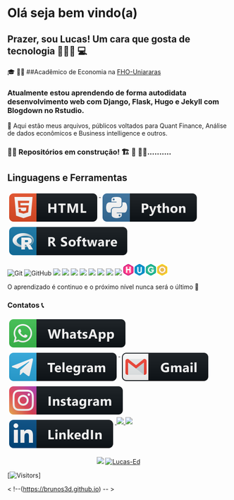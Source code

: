 # Olá seja bem vindo(a)


## Prazer, sou Lucas! Um cara que gosta de tecnologia 👨🏻‍💻 💻


🎓  👨‍🎓 ##Acadêmico de Economia na [FHO-Uniararas](http://www.uniararas.br/)

### Atualmente estou aprendendo de forma autodidata desenvolvimento web com Django, Flask, Hugo e Jekyll com Blogdown no Rstudio.

💾 Aqui estão meus arquivos, públicos voltados para Quant Finance, Análise de dados econômicos e Business intelligence e outros.

### 🚧🚧 Repositórios em construção! 🏗 👷 🧱🚧..........
## Linguagens e Ferramentas

<a href="#">
    <img src="svg/languages/html.svg" alt="html" style="vertical-align:top; margin:6px 4px">
  </a> 


 <a href="#">
    <img src="svg/languages/python.svg" alt="python" style="vertical-align:top; margin:6px 4px">
  </a>  


 <a href="#">
    <img src="svg/languages/rsoftware.svg" alt="rsoftware" style="vertical-align:top; margin:6px 4px">
  </a>   

![Git](https://img.shields.io/badge/-Git-black?style=flat-square&logo=git) 
![GitHub](https://img.shields.io/badge/-GitHub-181717?style=flat-square&logo=github)
  <img src="https://img.shields.io/badge/Jupyter-F37626.svg?&style=for-the-badge&logo=Jupyter&logoColor=white" /> <img src="https://img.shields.io/badge/Markdown-000000?style=for-the-badge&logo=markdown&logoColor=white" /> <img src="https://img.shields.io/badge/Django-092E20?style=for-the-badge&logo=django&logoColor=white" /> <img src="https://img.shields.io/badge/Flask-000000?style=for-the-badge&logo=flask&logoColor=white" /> <img src="https://img.shields.io/badge/Netlify-00C7B7?style=for-the-badge&logo=netlify&logoColor=white" /> <img src="https://img.shields.io/badge/conda-342B029.svg?&style=for-the-badge&logo=anaconda&logoColor=white"/> <img src="https://img.shields.io/badge/Jekyll-CC0000?style=for-the-badge&logo=Jekyll&logoColor=white"/> <img src="https://img.shields.io/badge/PowerBI-F2C811?style=for-the-badge&logo=Power%20BI&logoColor=black"/> <img src="https://raw.githubusercontent.com/gohugoio/gohugoioTheme/master/static/images/hugo-logo-wide.svg?sanitize=true" alt="Hugo" width="100">

O aprendizado é continuo e o próximo nível nunca será o último 🚀 

### Contatos 📞

<a href="https://bit.ly/3uMmzeI">
    <img src="svg/social/whatsapp.svg"  alt="whatsapp" style="vertical-align:top; margin:6px 4px">
  </a>

  <a href="https://bit.ly/2QjsTeT">
    <img src="svg/social/telegram.svg"  alt="telegram" style="vertical-align:top; margin:6px 4px">
  </a> 

  <a href="mailto:lucas.eduuardoo@alunos.fho.edu.br">
    <img src="svg/social/gmail.svg"  alt="gmail" style="vertical-align:top; margin:6px 4px">
  </a>  

<a href="https://bit.ly/3ybr0Sj">
    <img src="svg/social/instagram.svg"   alt="instagram" style="vertical-align:top; margin:6px 4px">
  </a>  

<a href="https://bit.ly/2RU9X6B">
    <img src="svg/social/linkedin.svg"  alt="linkedin" style="vertical-align:top; margin:6px 4px">
  </a>  

<a href="https://bit.ly/33L8m5P">
<img src="https://img.shields.io/badge/Facebook-1877F2?style=for-the-badge&logo=facebook&logoColor=white" /> </a>


<img src="https://img.shields.io/badge/Discord-7289DA?style=for-the-badge&logo=discord&logoColor=white" />


  
<p align = "center">
  <a href="https://github.com/Lucas-Ed "><img src="https://github-readme-stats.vercel.app/api/top-langs/?username=Lucas-Ed&layout=compact&theme=dark"/></a> 
  <a href="https://github.com/Lucas-Ed "><img src="https://github-readme-stats.vercel.app/api?username=Lucas-Ed&show_icons=true&theme=dark&include_all_commits=true&count_private=true" alt="Lucas-Ed"/></a>
</p>

[![Visitors](https://visitor-badge.glitch.me/badge?page_id=github/Lucas-Ed)]

< !--(https://brunos3d.github.io) -- >












